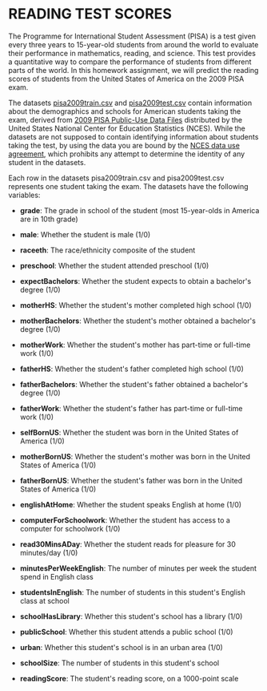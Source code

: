 READING TEST SCORES
====

The Programme for International Student Assessment (PISA) is a test given every three years to 15-year-old students from around the world to evaluate their performance in mathematics, reading, and science. This test provides a quantitative way to compare the performance of students from different parts of the world. In this homework assignment, we will predict the reading scores of students from the United States of America on the 2009 PISA exam.

The datasets [pisa2009train.csv](pisa2009train.csv) and [pisa2009test.csv](pisa2009test.csv) contain information about the demographics and schools for American students taking the exam, derived from [2009 PISA Public-Use Data Files](http://nces.ed.gov/pubsearch/pubsinfo.asp?pubid=2011038) distributed by the United States National Center for Education Statistics (NCES). While the datasets are not supposed to contain identifying information about students taking the test, by using the data you are bound by the [NCES data use agreement](https://d37djvu3ytnwxt.cloudfront.net/assets/courseware/8522b75c7463c923fb96ae274fdf8213/asset-v1:MITx+15.071x_3+1T2016+type@asset+block/NCES_Data_Use_Agreement.txt), which prohibits any attempt to determine the identity of any student in the datasets.

Each row in the datasets pisa2009train.csv and pisa2009test.csv represents one student taking the exam. The datasets have the following variables:

- **grade**: The grade in school of the student (most 15-year-olds in America are in 10th grade)

- **male**: Whether the student is male (1/0)

- **raceeth**: The race/ethnicity composite of the student

- **preschool**: Whether the student attended preschool (1/0)

- **expectBachelors**: Whether the student expects to obtain a bachelor's degree (1/0)

- **motherHS**: Whether the student's mother completed high school (1/0)

- **motherBachelors**: Whether the student's mother obtained a bachelor's degree (1/0)

- **motherWork**: Whether the student's mother has part-time or full-time work (1/0)

- **fatherHS**: Whether the student's father completed high school (1/0)

- **fatherBachelors**: Whether the student's father obtained a bachelor's degree (1/0)

- **fatherWork**: Whether the student's father has part-time or full-time work (1/0)

- **selfBornUS**: Whether the student was born in the United States of America (1/0)

- **motherBornUS**: Whether the student's mother was born in the United States of America (1/0)

- **fatherBornUS**: Whether the student's father was born in the United States of America (1/0)

- **englishAtHome**: Whether the student speaks English at home (1/0)

- **computerForSchoolwork**: Whether the student has access to a computer for schoolwork (1/0)

- **read30MinsADay**: Whether the student reads for pleasure for 30 minutes/day (1/0)

- **minutesPerWeekEnglish**: The number of minutes per week the student spend in English class

- **studentsInEnglish**: The number of students in this student's English class at school

- **schoolHasLibrary**: Whether this student's school has a library (1/0)

- **publicSchool**: Whether this student attends a public school (1/0)

- **urban**: Whether this student's school is in an urban area (1/0)

- **schoolSize**: The number of students in this student's school

- **readingScore**: The student's reading score, on a 1000-point scale
